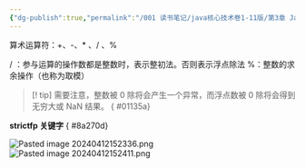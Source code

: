 ```yaml
---
{"dg-publish":true,"permalink":"/001 读书笔记/java核心技术卷1-11版/第3章 Java的基本程序设计结构/3.5 运算符/3.5.1 算术运算符/","created":"2024-04-12T15:15:38.933+08:00","updated":"2024-06-01T10:43:06.515+08:00"}
---
```


算术运算符：+、-、* 、/ 、%

/ ：参与运算的操作数都是整数时，表示整初法。否则表示浮点除法
%：整数的求余操作（也称为取模）

>[!  tip] 需要注意，整数被 0 除将会产生一个异常，而浮点数被 0 除将会得到无穷大或 NaN 结果。
{ #01135a}


**strictfp 关键字**
{ #8a270d}


![Pasted image 20240412152336.png](/img/user/$/$Sys999%20Attachment/Pasted%20image%2020240412152336.png)
![Pasted image 20240412152411.png](/img/user/$/$Sys999%20Attachment/Pasted%20image%2020240412152411.png)